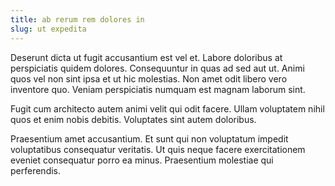 ```yaml
---
title: ab rerum rem dolores in
slug: ut expedita
---
```


Deserunt dicta ut fugit accusantium est vel et. Labore doloribus at perspiciatis quidem dolores. Consequuntur in quas ad sed aut ut. Animi quos vel non sint ipsa et ut hic molestias. Non amet odit libero vero inventore quo. Veniam perspiciatis numquam est magnam laborum sint.

Fugit cum architecto autem animi velit qui odit facere. Ullam voluptatem nihil quos et enim nobis debitis. Voluptates sint autem doloribus.

Praesentium amet accusantium. Et sunt qui non voluptatum impedit voluptatibus consequatur veritatis. Ut quis neque facere exercitationem eveniet consequatur porro ea minus. Praesentium molestiae qui perferendis.
